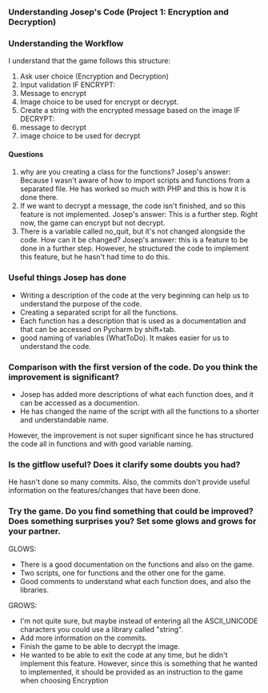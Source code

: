 ### Understanding Josep's Code (Project 1: Encryption and Decryption) 

### Understanding the Workflow 

I understand that the game follows this structure: 

1. Ask user choice (Encryption and Decryption)
2. Input validation 
IF ENCRYPT: 
3. Message to encrypt 
4. Image choice to be used for encrypt or decrypt. 
5. Create a string with the encrypted message based on the image 
IF DECRYPT: 
3. message to decrypt 
4. image choice to be used for decrypt


#### Questions 
1. why are you creating a class for the functions? 
    Josep's answer: Because I wasn't aware of how to import scripts and functions from a separated file. He has worked so much with PHP and this is how it is done there. 
2. If we want to decrypt a message, the code isn't finished, and so this feature is not implemented. 
    Josep's answer: This is a further step. Right now, the game can encrypt but not decrypt.  
3. There is a variable called no_quit, but it's not changed alongside the code. How can it be changed? 
    Josep's answer: this is a feature to be done in a further step. However, he structured the code to implement this feature, but he hasn't had time to do this. 

### Useful things Josep has done 
- Writing a description of the code at the very beginning can help us to understand the purpose of the code. 
- Creating a separated script for all the functions. 
- Each function has a description that is used as a documentation and that can be accessed on Pycharm by shift+tab.
- good naming of variables (WhatToDo). It makes easier for us to understand the code. 

### Comparison with the first version of the code. Do you think the improvement is significant?
- Josep has added more descriptions of what each function does, and it can be accessed as a documention. 
- He has changed the name of the script with all the functions to a shorter and understandable name. 

However, the improvement is not super significant since he has structured the code all in functions and with good variable naming. 
 

### Is the gitflow useful? Does it clarify some doubts you had? 

He hasn't done so many commits. Also, the commits don't provide useful information on the features/changes that have been done. 

### Try the game. Do you find something that could be improved? Does something surprises you? Set some glows and grows for your partner. 

GLOWS: 
- There is a good documentation on the functions and also on the game. 
- Two scripts, one for functions and the other one for the game. 
- Good comments to understand what each function does, and also the libraries.  


GROWS: 
- I'm not quite sure, but maybe instead of entering all the ASCII_UNICODE characters you could use a library called "string".
- Add more information on the commits. 
- Finish the game to be able to decrypt the image. 
- He wanted to be able to exit the code at any time, but he didn't implement this feature. However, since this is something that he wanted to implemented, it should be provided as an instruction to the game when choosing Encryption 


